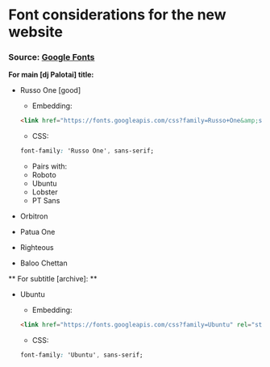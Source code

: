 # Font considerations for the new website

### Source: [Google Fonts](https://fonts.google.com/)

**For main [dj Palotai] title:**

+ Russo One [good]
   + Embedding:
   ``` HTML
   <link href="https://fonts.googleapis.com/css?family=Russo+One&amp;subset=latin-ext" rel="stylesheet">
   ```
   + CSS:
   ``` CSS
   font-family: 'Russo One', sans-serif;
   ```
   + Pairs with:
    + Roboto
    + Ubuntu
    + Lobster
    + PT Sans


+ Orbitron
+ Patua One
+ Righteous
+ Baloo Chettan

** For subtitle [archive]: **

+ Ubuntu
   + Embedding:
   ``` HTML
   <link href="https://fonts.googleapis.com/css?family=Ubuntu" rel="stylesheet">
   ```
   
   + CSS:
   ``` CSS
   font-family: 'Ubuntu', sans-serif;
   ```